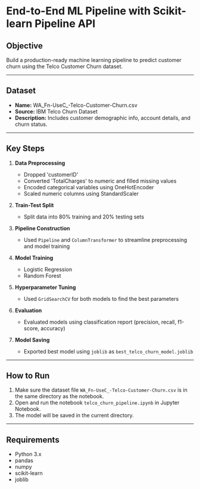 # End-to-End ML Pipeline with Scikit-learn Pipeline API

## Objective
Build a production-ready machine learning pipeline to predict customer churn using the Telco Customer Churn dataset.

---

## Dataset
- **Name:** WA_Fn-UseC_-Telco-Customer-Churn.csv
- **Source:** IBM Telco Churn Dataset
- **Description:** Includes customer demographic info, account details, and churn status.

---

## Key Steps

1. **Data Preprocessing**
   - Dropped 'customerID'
   - Converted 'TotalCharges' to numeric and filled missing values
   - Encoded categorical variables using OneHotEncoder
   - Scaled numeric columns using StandardScaler

2. **Train-Test Split**
   - Split data into 80% training and 20% testing sets

3. **Pipeline Construction**
   - Used `Pipeline` and `ColumnTransformer` to streamline preprocessing and model training

4. **Model Training**
   - Logistic Regression
   - Random Forest

5. **Hyperparameter Tuning**
   - Used `GridSearchCV` for both models to find the best parameters

6. **Evaluation**
   - Evaluated models using classification report (precision, recall, f1-score, accuracy)

7. **Model Saving**
   - Exported best model using `joblib` as `best_telco_churn_model.joblib`

---

## How to Run
1. Make sure the dataset file `WA_Fn-UseC_-Telco-Customer-Churn.csv` is in the same directory as the notebook.
2. Open and run the notebook `telco_churn_pipeline.ipynb` in Jupyter Notebook.
3. The model will be saved in the current directory.

---

## Requirements
- Python 3.x
- pandas
- numpy
- scikit-learn
- joblib
